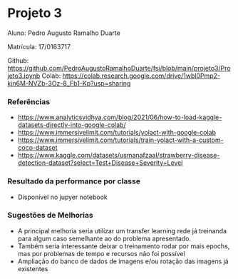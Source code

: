 # Projeto 3

Aluno: Pedro Augusto Ramalho Duarte

Matrícula: 17/0163717

Github: https://github.com/PedroAugustoRamalhoDuarte/fsi/blob/main/projeto3/Projeto3.ipynb
Colab: https://colab.research.google.com/drive/1wbl0Pmp2-kjn6M-NVZb-3Oz-8_Fb1-Kp?usp=sharing
### Referências
- https://www.analyticsvidhya.com/blog/2021/06/how-to-load-kaggle-datasets-directly-into-google-colab/
- https://www.immersivelimit.com/tutorials/yolact-with-google-colab
- https://www.immersivelimit.com/tutorials/train-yolact-with-a-custom-coco-dataset
- https://www.kaggle.com/datasets/usmanafzaal/strawberry-disease-detection-dataset?select=Test+Disease+Severity+Level

### Resultado da performance por classe

- Disponível no jupyer notebook
### Sugestões de Melhorias
- A principal melhoria seria utilizar um transfer learning rede já treinanda para algum caso semelhante ao do problema apresentado.
- Também seria interessante deixar o treinamento rodar por mais epochs, mas por problemas de tempo e recursos não foi possível
- Ampliação do banco de dados de imagens e/ou rotação das imagens já existentes